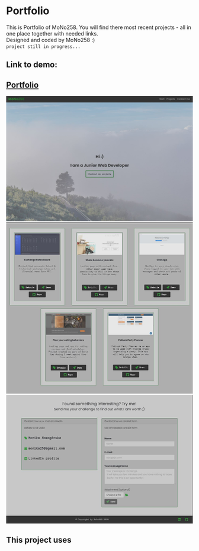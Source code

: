 # Portfolio

This is Portfolio of MoNo258. You will find there most recent projects - all in one place together with needed links.<br />
Designed and coded by MoNo258 :) <br />
`project still in progress...`

## Link to demo:
## [Portfolio](https://mono258.github.io/Portfolio)

![screenshot](https://github.com/MoNo258/Portfolio/raw/master/src/assets/Portfolio1.JPG "Portfolio screenshot 1")
![screenshot](https://github.com/MoNo258/Portfolio/raw/master/src/assets/Portfolio2.JPG "Portfolio screenshot 2")
![screenshot](https://github.com/MoNo258/Portfolio/raw/master/src/assets/Portfolio3.JPG "Portfolio screenshot 3")

## This project uses
